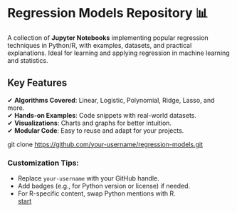 # Regression Models Repository 📊  

A collection of **Jupyter Notebooks** implementing popular regression techniques in Python/R, with examples, datasets, and practical explanations. Ideal for learning and applying regression in machine learning and statistics.  

## Key Features  
✔ **Algorithms Covered**: Linear, Logistic, Polynomial, Ridge, Lasso, and more.  
✔ **Hands-on Examples**: Code snippets with real-world datasets.  
✔ **Visualizations**: Charts and graphs for better intuition.  
✔ **Modular Code**: Easy to reuse and adapt for your projects.  


git clone https://github.com/your-username/regression-models.git  




### Customization Tips:  
- Replace `your-username` with your GitHub handle.  
- Add badges (e.g., for Python version or license) if needed.  
- For R-specific content, swap Python mentions with R.  
[start](https://github.com/AliRezaKhatibi/Regression-Models/blob/60da76e0985ac6b49c0665072e1e6b294658a476/Linear_Regression.ipynb)

